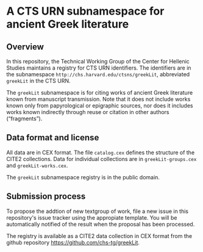 # A CTS URN subnamespace for ancient Greek literature



## Overview

In this repository, the Technical Working Group of the Center for Hellenic Studies maintains a registry for CTS URN identifiers.  The identifiers are in the  subnamespace  `http://chs.harvard.edu/ctsns/greekLit`, abbreviated  `greekLit` in the CTS URN.

The `greekLit` subnamespace is for citing works of ancient Greek literature known from manuscript transmission.  Note that it does not include works known only from papyrological or epigraphic sources, nor does it includes works known indirectly through reuse or citation in other authors (“fragments”).


## Data format and license

All data are in CEX format. The file `catalog.cex` defines the structure of the CITE2 collections.   Data for individual collections are in `greekLit-groups.cex` and `greekLit-works.cex`.

The `greekLit` subnamespace registry is in the public domain.

## Submission process


To propose the addtion of new textgroup of work, file a new issue in this repository's issue tracker using the appropiate template. You will be automatically notified of the result when the proposal has been processed.



The registry is available as a CITE2 data collection in CEX format from the github repository https://github.com/chs-tg/greekLit.
